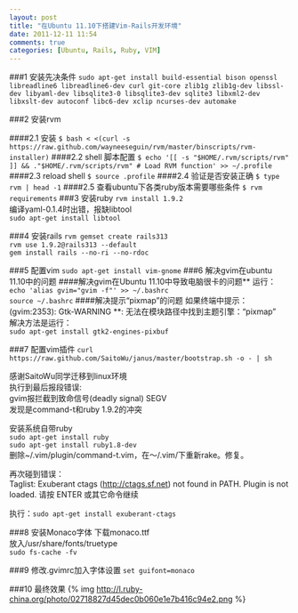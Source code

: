 ```yaml
---
layout: post
title: "在Ubuntu 11.10下搭建Vim-Rails开发环境"
date: 2011-12-11 11:54
comments: true
categories: [Ubuntu, Rails, Ruby, VIM]
---
```


###1 安装先决条件
`sudo apt-get install build-essential bison openssl libreadline6
libreadline6-dev curl git-core zlib1g zlib1g-dev libssl-dev libyaml-dev
libsqlite3-0 libsqlite3-dev sqlite3 libxml2-dev libxslt-dev autoconf
libc6-dev xclip ncurses-dev automake`

###2 安装rvm

####2.1  安装
`$ bash < <(curl -s https://raw.github.com/wayneeseguin/rvm/master/binscripts/rvm-installer)`
####2.2 shell 脚本配置
`$ echo '[[ -s "$HOME/.rvm/scripts/rvm" ]] && ."$HOME/.rvm/scripts/rvm" # Load RVM function' >> ~/.profile`
####2.3 reload shell
`$ source .profile`
####2.4 验证是否安装正确
`$ type rvm | head -1`
####2.5 查看ubuntu下各类ruby版本需要哪些条件
`$ rvm requirements`
###3 安装ruby
`rvm install 1.9.2`  
编译yaml-0.1.4时出错，报缺libtool  
`sudo apt-get install libtool`

###4 安装rails
`rvm gemset create rails313`  
`rvm use 1.9.2@rails313 --default`  
`gem install rails --no-ri --no-rdoc`  

###5 配置vim
`sudo apt-get install vim-gnome`
###6 解决gvim在ubuntu 11.10中的问题
####解决gvim在Ubuntu 11.10中导致电脑很卡的问题**
运行：  
`echo 'alias gvim="gvim -f"' >> ~/.bashrc`  
`source ~/.bashrc`
####解决提示“pixmap”的问题
如果终端中提示：
(gvim:2353): Gtk-WARNING **: 无法在模块路径中找到主题引擎：“pixmap”  
解决方法是运行：  
`sudo apt-get install gtk2-engines-pixbuf`

###7 配置vim插件
`curl https://raw.github.com/SaitoWu/janus/master/bootstrap.sh -o - | sh`

感谢SaitoWu同学迁移到linux环境  
执行到最后报段错误:  
gvim报拦截到致命信号(deadly signal) SEGV  
发现是command-t和ruby 1.9.2的冲突  

安装系统自带ruby  
`sudo apt-get install ruby`  
`sudo apt-get install ruby1.8-dev`  
删除~/.vim/plugin/command-t.vim，在～/.vim/下重新rake。修复。

再次碰到错误：  
Taglist: Exuberant ctags (http://ctags.sf.net) not found in PATH. Plugin is not loaded. 
请按 ENTER 或其它命令继续  

执行：`sudo apt-get install exuberant-ctags`

###8 安装Monaco字体
下载monaco.ttf  
放入/usr/share/fonts/truetype  
`sudo fs-cache -fv`  

###9 修改.gvimrc加入字体设置
`set guifont=monaco`

###10 最终效果
{% img http://l.ruby-china.org/photo/02718827d45dec0b060e1e7b416c94e2.png %}

